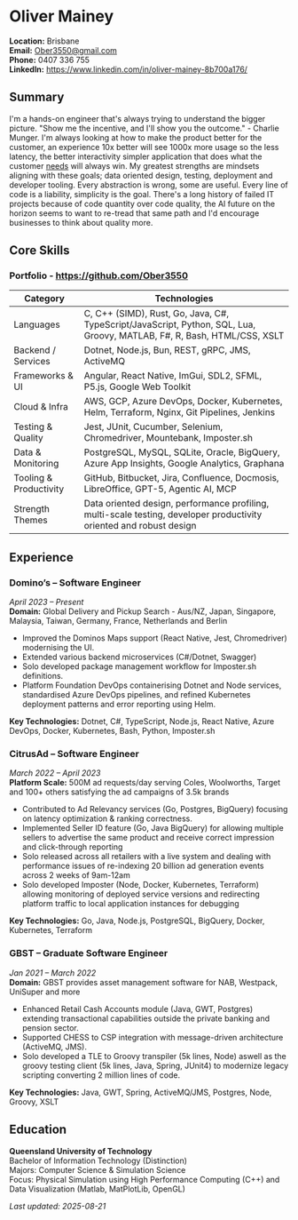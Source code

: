 # Oliver Mainey

**Location:** Brisbane  
**Email:** Ober3550@gmail.com  
**Phone:** 0407 336 755  
**LinkedIn:** https://www.linkedin.com/in/oliver-mainey-8b700a176/  

## Summary
I'm a hands-on engineer that's always trying to understand the bigger picture. "Show me the incentive, and I'll show you the outcome." - Charlie Munger. I'm always looking at how to make the product better for the customer, an experience 10x better will see 1000x more usage so the less latency, the better interactivity simpler application that does what the customer <u>needs</u> will always win. My greatest strengths are mindsets aligning with these goals; data oriented design, testing, deployment and developer tooling. Every abstraction is wrong, some are useful. Every line of code is a liability, simplicity is the goal. There's a long history of failed IT projects because of code quantity over code quality, the AI future on the horizon seems to want to re-tread that same path and I'd encourage businesses to think about quality more.  

## Core Skills
### Portfolio - https://github.com/Ober3550  

| Category | Technologies |
|----------|-------------|
| Languages | C, C++ (SIMD), Rust, Go, Java, C#, TypeScript/JavaScript, Python, SQL, Lua, Groovy, MATLAB, F#, R, Bash, HTML/CSS, XSLT |
| Backend / Services | Dotnet, Node.js, Bun, REST, gRPC, JMS, ActiveMQ |
| Frameworks & UI | Angular, React Native, ImGui, SDL2, SFML, P5.js, Google Web Toolkit |
| Cloud & Infra | AWS, GCP, Azure DevOps, Docker, Kubernetes, Helm, Terraform, Nginx, Git Pipelines, Jenkins |
| Testing & Quality | Jest, JUnit, Cucumber, Selenium, Chromedriver, Mountebank, Imposter.sh |
| Data & Monitoring | PostgreSQL, MySQL, SQLite, Oracle, BigQuery, Azure App Insights, Google Analytics, Graphana |
| Tooling & Productivity | GitHub, Bitbucket, Jira, Confluence, Docmosis, LibreOffice, GPT-5, Agentic AI, MCP |
| Strength Themes | Data oriented design, performance profiling, multi-scale testing, developer productivity oriented and robust design |

## Experience
### Domino’s – Software Engineer  
*April 2023 – Present*  
**Domain:** Global Delivery and Pickup Search - Aus/NZ, Japan, Singapore, Malaysia, Taiwan, Germany, France, Netherlands and Berlin

- Improved the Dominos Maps support (React Native, Jest, Chromedriver) modernising the UI.
- Extended various backend microservices (C#/Dotnet, Swagger)
- Solo developed package management workflow for Imposter.sh definitions.
- Platform Foundation DevOps containerising Dotnet and Node services, standardised Azure DevOps pipelines, and refined Kubernetes deployment patterns and error reporting using Helm.

**Key Technologies:** Dotnet, C#, TypeScript, Node.js, React Native, Azure DevOps, Docker, Kubernetes, Bash, Python, Imposter.sh

### CitrusAd – Software Engineer  
*March 2022 – April 2023*  
**Platform Scale:** 500M ad requests/day serving Coles, Woolworths, Target and 100+ others satisfying the ad campaigns of 3.5k brands

- Contributed to Ad Relevancy services (Go, Postgres, BigQuery) focusing on latency optimization & ranking correctness.
- Implemented Seller ID feature (Go, Java BigQuery) for allowing multiple sellers to advertise the same product and receive correct impression and click-through reporting
- Solo released across all retailers with a live system and dealing with performance issues of re-indexing 20 billion ad generation events across 2 weeks of 9am-12am
- Solo developed Imposter (Node, Docker, Kubernetes, Terraform) allowing monitoring of deployed service versions and redirecting platform traffic to local application instances for debugging

**Key Technologies:** Go, Java, Node.js, PostgreSQL, BigQuery, Docker, Kubernetes, Terraform

### GBST – Graduate Software Engineer  
*Jan 2021 – March 2022*  
**Domain:** GBST provides asset management software for NAB, Westpack, UniSuper and more

- Enhanced Retail Cash Accounts module (Java, GWT, Postgres) extending transactional capabilities outside the private banking and pension sector.
- Supported CHESS to CSP integration with message-driven architecture (ActiveMQ, JMS).
- Solo developed a TLE to Groovy transpiler (5k lines, Node) aswell as the groovy testing client (5k lines, Java, Spring, JUnit4) to modernize legacy scripting converting 2 million lines of code.

**Key Technologies:** Java, GWT, Spring, ActiveMQ/JMS, Postgres, Node, Groovy, XSLT

## Education
**Queensland University of Technology**  
Bachelor of Information Technology (Distinction)  
Majors: Computer Science & Simulation Science  
Focus: Physical Simulation using High Performance Computing (C++) and Data Visualization (Matlab, MatPlotLib, OpenGL)

*Last updated: 2025-08-21*

